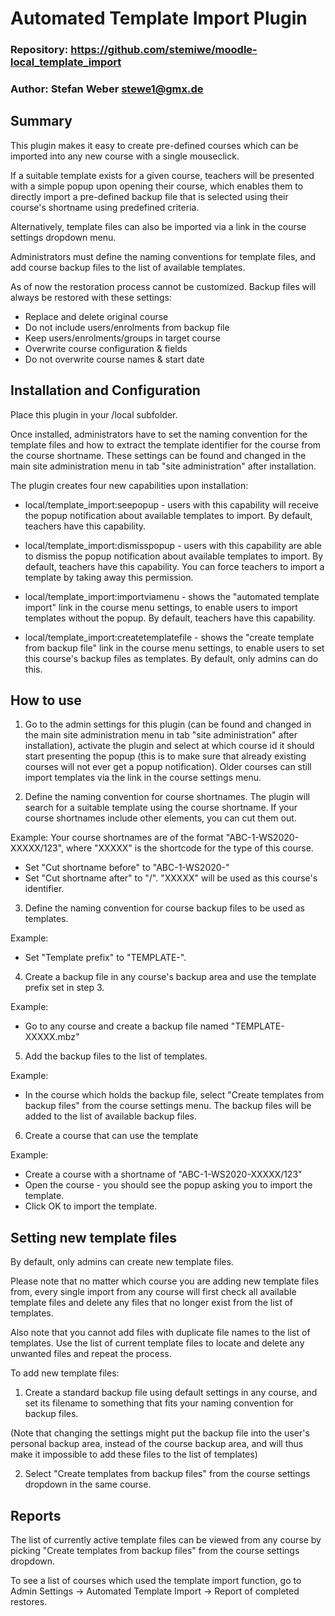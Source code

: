 # Automated Template Import Plugin
### Repository: https://github.com/stemiwe/moodle-local_template_import
### Author: Stefan Weber <stewe1@gmx.de>


## Summary

This plugin makes it easy to create pre-defined courses which can be imported into any new course with a single mouseclick.

If a suitable template exists for a given course, teachers will be presented with a simple popup upon opening their course, which enables them to directly import a pre-defined backup file that is selected using their course's shortname using predefined criteria.

Alternatively, template files can also be imported via a link in the course settings dropdown menu.

Administrators must define the naming conventions for template files, and add course backup files to the list of available templates.

As of now the restoration process cannot be customized. Backup files will always be restored with these settings:
- Replace and delete original course
- Do not include users/enrolments from backup file
- Keep users/enrolments/groups in target course
- Overwrite course configuration & fields
- Do not overwrite course names & start date


## Installation and Configuration

Place this plugin in your /local subfolder.

Once installed, administrators have to set the naming convention for the template files and how to extract the template identifier for the course from the course shortname. These settings can be found and changed in the main site administration menu in tab "site administration" after installation.

The plugin creates four new capabilities upon installation:
- local/template_import:seepopup - users with this capability will receive the popup notification about available templates to import. By default, teachers have this capability.

- local/template_import:dismisspopup - users with this capability are able to dismiss the popup notification about available templates to import. By default, teachers have this capability. You can force teachers to import a template by taking away this permission.

- local/template_import:importviamenu - shows the "automated template import" link in the course menu settings, to enable users to import templates without the popup. By default, teachers have this capability.

- local/template_import:createtemplatefile - shows the "create template from backup file" link in the course menu settings, to enable users to set this course's backup files as templates. By default, only admins can do this.


## How to use

1. Go to the admin settings for this plugin (can be found and changed in the main site administration menu in tab "site administration" after installation), activate the plugin and select at which course id it should start presenting the popup (this is to make sure that already existing courses will not ever get a popup notification). Older courses can still import templates via the link in the course settings menu.

2. Define the naming convention for course shortnames. The plugin will search for a suitable template using the course shortname. If your course shortnames include other elements, you can cut them out.

Example:
Your course shortnames are of the format "ABC-1-WS2020-XXXXX/123", where "XXXXX" is the shortcode for the type of this course.

- Set "Cut shortname before" to "ABC-1-WS2020-"
- Set "Cut shortname after" to "/".
"XXXXX" will be used as this course's identifier.

3. Define the naming convention for course backup files to be used as templates.

Example:
- Set "Template prefix" to "TEMPLATE-".

4. Create a backup file in any course's backup area and use the template prefix set in step 3.

Example:
- Go to any course and create a backup file named "TEMPLATE-XXXXX.mbz"

5. Add the backup files to the list of templates.

Example:
- In the course which holds the backup file, select "Create templates from backup files" from the course settings menu. The backup files will be added to the list of available backup files.

6. Create a course that can use the template

Example:
- Create a course with a shortname of "ABC-1-WS2020-XXXXX/123"
- Open the course - you should see the popup asking you to import the template.
- Click OK to import the template.


## Setting new template files

By default, only admins can create new template files.

Please note that no matter which course you are adding new template files from, every single import from any course will first check all available template files and delete any files that no longer exist from the list of templates.

Also note that you cannot add files with duplicate file names to the list of templates. Use the list of current template files to locate and delete any unwanted files and repeat the process.

To add new template files:

1. Create a standard backup file using default settings in any course, and set its filename to something that fits your naming convention for backup files.

(Note that changing the settings might put the backup file into the user's personal backup area, instead of the course backup area, and will thus make it impossible to add these files to the list of templates)

2. Select "Create templates from backup files" from the course settings dropdown in the same course.


## Reports

The list of currently active template files can be viewed from any course by picking "Create templates from backup files" from the course settings dropdown.

To see a list of courses which used the template import function, go to Admin Settings -> Automated Template Import -> Report of completed restores.

